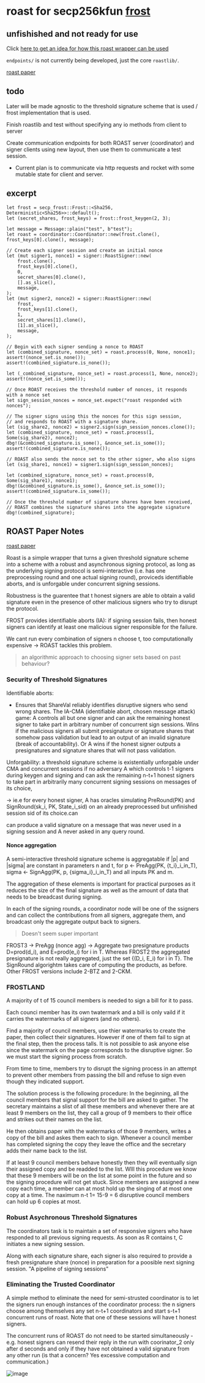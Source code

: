 # roast for secp256kfun [frost](https://github.com/LLFourn/secp256kfun/blob/master/schnorr_fun/src/frost.rs)
## unfishished and not ready for use


Click [here to get an idea for how this roast wrapper can be used](https://github.com/nickfarrow/roast/blob/master/roastlib/src/main.rs)

`endpoints/` is not currently being developed, just the core `roastlib/`.

[roast paper](https://eprint.iacr.org/2022/550.pdf)

## todo
Later will be made agnostic to the threshold signature scheme that is used / frost implementation that is used.

Finish roastlib and test without specifying any io methods from client to server

Create communication endpoints for both ROAST server (coordinator) and signer clients using new layout, then use them to communicate a test session.
* Current plan is to communicate via http requests and rocket with some mutable state for client and server.

## excerpt
```
let frost = secp_frost::Frost::<Sha256, Deterministic<Sha256>>::default();
let (secret_shares, frost_keys) = frost::frost_keygen(2, 3);

let message = Message::plain("test", b"test");
let roast = coordinator::Coordinator::new(frost.clone(), frost_keys[0].clone(), message);

// Create each signer session and create an initial nonce
let (mut signer1, nonce1) = signer::RoastSigner::new(
    frost.clone(),
    frost_keys[0].clone(),
    0,
    secret_shares[0].clone(),
    [].as_slice(),
    message,
);
let (mut signer2, nonce2) = signer::RoastSigner::new(
    frost,
    frost_keys[1].clone(),
    1,
    secret_shares[1].clone(),
    [1].as_slice(),
    message,
);

// Begin with each signer sending a nonce to ROAST
let (combined_signature, nonce_set) = roast.process(0, None, nonce1);
assert!(nonce_set.is_none());
assert!(combined_signature.is_none());

let (_combined_signature, nonce_set) = roast.process(1, None, nonce2);
assert!(nonce_set.is_some());

// Once ROAST receives the threshold number of nonces, it responds with a nonce set
let sign_session_nonces = nonce_set.expect("roast responded with nonces");

// The signer signs using this the nonces for this sign session,
// and responds to ROAST with a signature share.
let (sig_share2, nonce2) = signer2.sign(sign_session_nonces.clone());
let (combined_signature, nonce_set) = roast.process(1, Some(sig_share2), nonce2);
dbg!(&combined_signature.is_some(), &nonce_set.is_some());
assert!(combined_signature.is_none());

// ROAST also sends the nonce set to the other signer, who also signs
let (sig_share1, nonce1) = signer1.sign(sign_session_nonces);

let (combined_signature, nonce_set) = roast.process(0, Some(sig_share1), nonce1);
dbg!(&combined_signature.is_some(), &nonce_set.is_some());
assert!(combined_signature.is_some());

// Once the threshold number of signature shares have been received,
// ROAST combines the signature shares into the aggregate signature
dbg!(combined_signature);
```

## ROAST Paper Notes
[roast paper](https://eprint.iacr.org/2022/550.pdf)

Roast is a simple wrapper that turns a given threshold signature scheme into a scheme with a robust and asynchronous signing protocol, as long as the underlying signing protocol is semi-interactive (i.e. has one preprocessing round and one actual signing round), proviceds identifiable aborts, and is unforgable under concurrent signing sessions.


Robustness is the guarentee that t honest signers are able to obtain a valid signature even in the presence of other malicious signers who try to disrupt the protocol. 


FROST provides identifiable aborts (IA): if signing session fails, then honest signers can identify at least one malicious signer responsible for the failure.

We cant run every combination of signers n choose t, too computationally expensive -> ROAST tackles this problem. 
>an algorithmic approach to choosing signer sets based on past behaviour?




### Security of Threshold Signatures

Identifiable aborts:
 - Ensures that ShareVal reliably identifies disruptive signers who send wrong shares. The IA-CMA (identifiable abort, chosen message attack) game: A controls all but one signer and can ask the remaining honest signer to take part in arbitrary number of concurrent sign sessions. Wins if the malicious signers all submit presignature or signature shares that somehow pass validation but lead to an output of an invalid signature (break of accountability). Or A wins if the honest signer outputs a presignatures and signature shares that will not pass validation.


Unforgability: a threshold signature scheme is existentially unforgable under CMA and concurrent sessions if no adversary A which controls t-1 signers during keygen and signing and can ask the remaining n-t+1 honest signers to take part in arbitrarily many concurrent signing sessions on messages of its choice,

-> ie.e for every honest signer, A has oracles simulating PreRound(PK) and SignRound(sk_i, PK, State_i_sid) on an already preprocessed but unfinished session sid of its choice.can 

can produce a valid signature on a message that was never used in a signing session and A never asked in any query round.


#### Nonce aggregation
A semi-interactive threshold signature scheme is aggregatable if |p| and |sigma| are constant in parameters n and t, for p <- PreAgg(PK, {t_i}_i_in_T), sigma <- SignAgg(PK, p, {sigma_i}_i_in_T) and all inputs PK and m.

The aggregation of these elements is important for practical purposes as it reduces the size of the final signature as well as the amount of data that needs to be breadcast during signing.

In each of the signing rounds, a coordinator node will be one of the ssigners and can collect the contributions from all signers, aggregate them, and broadcast only the aggregate output back to signers.

> Doesn't seem super important

FROST3 -> PreAgg (nonce agg) -> Aggregate two presignature products D=prod(d_i), and E=prod(e_i) for i in T. Whereas FROST2 the aggregated presignature is not really aggregated, just the set {(D_i, E_i) for i in T}. The SignRound algorightm takes care of computing the products, as before. Other FROST versions include 2-BTZ and 2-CKM.

### FROSTLAND
A majority of t of 15 council members is needed to sign a bill for it to pass.

Each counci member has its own twatermark and a bill is only vaild if it carries the watermarks of all signers (and no others).

Find a majority of council members, use thier watermarks to create the paper, then collect their signatures. However if one of them fail to sign at the final step, then the process talls. It is not possible to ask anyone else since the watermark on the page corresponds to the disruptive signer. So we must start the signing process from scratch.

From time to time, members try to disrupt the signing process in an attempt to prevent other members from passing the bill and refuse to sign even though they indicated support. 

The solution process is the following procedure: 
In the beginning, all the council members that signal support for the bill are asked to gather. The secretary maintains a slist of all these members and whenever there are at least 9 members on the list, they call a group of 9 members to their office and strikes out their names on the list.

He then obtains paper with the watermarks of those 9 members, writes a copy of the bill and askes them each to sign. Whenever a council member has completed signing the copy they leave the office and the secretary adds their name back to the list.

If at least 9 council members behave honestly then they will eventually sign their assigned copy and be readded to the list. WIll this procedure we know that these 9 members will be on the list at some point in the future and so the signing procedure will not get stuck. Since members are assigned a new copy each time, a member can at most hold up the singing of at most one copy at a time. The naximum n-t 1= 15-9 = 6 disruptive council members can hold up 6 copies at most.

### Robust Asychronous Threshold Signatures

The coordinators task is to maintain a set of responsive signers who have responded to all previous signing requests. As soon as R contains  t, C initiates a new signing session.

Along with each signature share, each signer is also required to provide a fresh presignature share (nonce) in preparation for a poosible next signing session. "A pipeline of signing sessions"


### Eliminating the Trusted Coordinator
A simple method to eliminate the need for semi-strusted coordinator is to let the signers run enough instances of the coordinator process: the n signers choose among themselves any set n-t+1 coordinators and start s-t+1 concurrent runs of roast. Note that one of these sessions will have t honest signers.

The concurrent runs of ROAST do not need to be started simultaneously - e.g. honest signers can resend their reply in the run with coorinator_2 only after d seconds and only if they have not obtained a valid signature from any other run (is that a concern? Yes excessive computation and communication.)


![image](https://user-images.githubusercontent.com/24557779/192925900-3c15cddf-a467-47be-80a5-3b04b0acbd47.png)